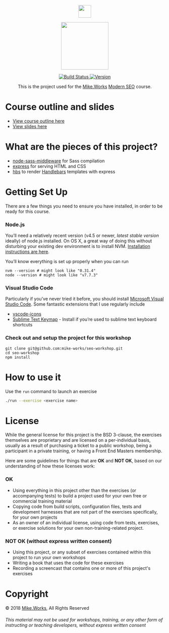 <p align='center'>
  <a href="https://mike.works" target='_blank'>
    <img height=40 src='https://assets.mike.works/img/login_logo-33a9e523d451fb0d902f73d5452d4a0b.png' />
  </a> 
</p>
<p align='center'>
  <a href="https://mike.works/course/modern-seo-a5f0c26/stage/modern-seo-1c28727" target='_blank'>
    <img height=150 src='https://user-images.githubusercontent.com/558005/29088033-c55f75f6-7c2c-11e7-9600-4be978403e0a.png' />
  </a>
</p>

<p align='center'>
  <a href="https://travis-ci.org/mike-works/modern-seo" title="Build Status">
    <img title="Build Status" src="https://travis-ci.org/mike-works/modern-seo.svg?branch=solutions"/>
  </a>
  <a href="https://github.com/mike-works/modern-seo/releases" title="Version">
    <img title="Version" src="https://img.shields.io/github/tag/mike-works/modern-seo.svg" />
  </a>
</p>
<p align='center'>
This is the  project used for the <a title="Mike.Works" href="https://mike.works">Mike.Works</a> <a title="Modern SEO" href="https://mike.works/course/modern-seo-a5f0c26/stage/modern-seo-1c28727">Modern SEO</a> course.
</p>

# Course outline and slides
 * [View course outline here](https://mike.works/course/modern-seo-a5f0c26/stage/modern-seo-1c28727)
 * [View slides here](https://docs.mike.works/modern-seo)

# What are the pieces of this project?

* [node-sass-middleware](https://github.com/sass/node-sass-middleware) for Sass compilation
* [express](http://expressjs.com/) for serving HTML and CSS
* [hbs](https://github.com/pillarjs/hbs) to render [Handlebars](http://handlebarsjs.com/) templates with express

# Getting Set Up

There are a few things you need to ensure you have installed, in order to be ready for this course.

### Node.js

You’ll need a relatively recent version (v4.5 or newer, *latest stable version* ideally) of node.js installed. On OS X, a great way of doing this without disturbing your existing dev environment is to install NVM. [Installation instructions are here](https://github.com/creationix/nvm#installation).

You’ll know everything is set up properly when you can run

```
nvm --version # might look like "0.31.4"
node --version # might look like "v7.7.3"
```

### Visual Studio Code

Particularly if you’ve never tried it before, you should install [Microsoft Visual Studio Code](https://code.visualstudio.com/). Some fantastic extensions that I use regularly include
* [vscode-icons](https://marketplace.visualstudio.com/items?itemName=robertohuertasm.vscode-icons)
* [Sublime Text Keymap](https://marketplace.visualstudio.com/items?itemName=ms-vscode.sublime-keybindings) - Install if you’re used to sublime text keyboard shortcuts

### Check out and setup the project for this workshop

```
git clone git@github.com:mike-works/seo-workshop.git
cd seo-workshop
npm install
```


# How to use it
Use the `run` command to launch an exercise

```sh
./run --exercise <exercise name>
```

# License
While the general license for this project is the BSD 3-clause, the exercises
themselves are proprietary and are licensed on a per-individual basis, usually
as a result of purchasing a ticket to a public workshop, being a participant
in a private training, or having a Front End Masters membership.

Here are some guidelines for things that are **OK** and **NOT OK**, based on our
understanding of how these licenses work:

### OK
* Using everything in this project other than the exercises (or accompanying tests) 
to build a project used for your own free or commercial training material
* Copying code from build scripts, configuration files, tests and development 
harnesses that are not part of the exercises specifically, for your own projects
* As an owner of an individual license, using code from tests, exercises, or
exercise solutions for your own non-training-related project.

### NOT OK (without express written consent)
* Using this project, or any subset of 
exercises contained within this project to run your own workshops
* Writing a book that uses the code for these exercises
* Recording a screencast that contains one or more of this project's exercises 


# Copyright

&copy; 2018 [Mike.Works](https://mike.works), All Rights Reserved

###### This material may not be used for workshops, training, or any other form of instructing or teaching developers, without express written consent
